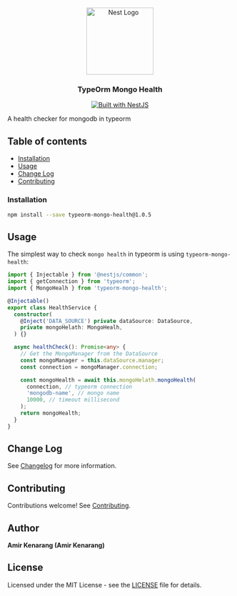 <h1 align="center"></h1>

<div align="center">
  <a href="http://nestjs.com/" target="_blank">
    <img src="https://nestjs.com/img/logo_text.svg" width="150" alt="Nest Logo" />
  </a>
</div>

<h3 align="center">TypeOrm Mongo Health</h3>

<div align="center">
  <a href="https://nestjs.com" target="_blank">
    <img src="https://img.shields.io/badge/built%20with-NestJs-red.svg" alt="Built with NestJS">
  </a>
</div>

A health checker for mongodb in typeorm

## Table of contents

- [Installation](#Instalation)
- [Usage](#Usage)
- [Change Log](#ChangeLog)
- [Contributing](#Contributing)

### Installation

```bash
npm install --save typeorm-mongo-health@1.0.5
```

## Usage

The simplest way to check `mongo health` in typeorm is using `typeorm-mongo-health`:

```ts
import { Injectable } from '@nestjs/common';
import { getConnection } from 'typeorm';
import { MongoHealh } from 'typeorm-mongo-health';

@Injectable()
export class HealthService {
  constructor(
    @Inject('DATA_SOURCE') private dataSource: DataSource,
    private mongoHelath: MongoHealh,
  ) {}

  async healthCheck(): Promise<any> {
    // Get the MongoManager from the DataSource
    const mongoManager = this.dataSource.manager;
    const connection = mongoManager.connection;

    const mongoHealth = await this.mongoHelath.mongoHealth(
      connection, // typeorm connection
      'mongodb-name', // mongo name
      10000, // timeout millisecond
    );
    return mongoHealth;
  }
}
```

## Change Log

See [Changelog](CHANGELOG.md) for more information.

## Contributing

Contributions welcome! See [Contributing](CONTRIBUTING.md).

## Author

**Amir Kenarang (Amir Kenarang)**

## License

Licensed under the MIT License - see the [LICENSE](LICENSE) file for details.
